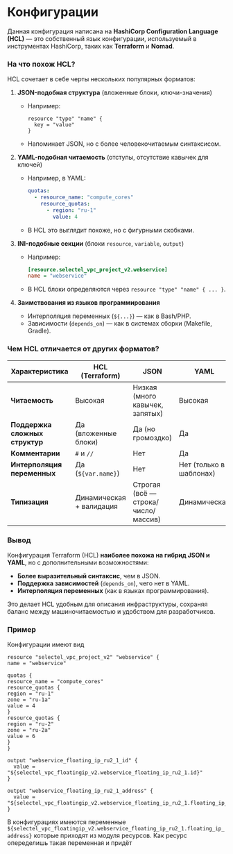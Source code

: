 # Конфигурации

Данная конфигурация написана на **HashiCorp Configuration Language (HCL)** — это собственный язык конфигурации, используемый в инструментах HashiCorp, таких как **Terraform** и **Nomad**.

### **На что похож HCL?**
HCL сочетает в себе черты нескольких популярных форматов:

1. **JSON-подобная структура** (вложенные блоки, ключи-значения)
    - Например:
      ```hcl
      resource "type" "name" {
        key = "value"
      }
      ```  
    - Напоминает JSON, но с более человекочитаемым синтаксисом.

2. **YAML-подобная читаемость** (отступы, отсутствие кавычек для ключей)
    - Например, в YAML:
      ```yaml
      quotas:
        - resource_name: "compute_cores"
          resource_quotas:
            - region: "ru-1"
              value: 4
      ```  
    - В HCL это выглядит похоже, но с фигурными скобками.

3. **INI-подобные секции** (блоки `resource`, `variable`, `output`)
    - Например:
      ```ini
      [resource.selectel_vpc_project_v2.webservice]
      name = "webservice"
      ```  
    - В HCL блоки определяются через `resource "type" "name" { ... }`.

4. **Заимствования из языков программирования**
    - Интерполяция переменных (`${...}`) — как в Bash/PHP.
    - Зависимости (`depends_on`) — как в системах сборки (Makefile, Gradle).

### **Чем HCL отличается от других форматов?**
| Характеристика  | HCL (Terraform) | JSON | YAML | INI |
|----------------|----------------|------|------|-----|
| **Читаемость** | Высокая | Низкая (много кавычек, запятых) | Высокая | Средняя |
| **Поддержка сложных структур** | Да (вложенные блоки) | Да (но громоздко) | Да | Нет |
| **Комментарии** | `#` и `//` | Нет | Да | `;` или `#` |
| **Интерполяция переменных** | Да (`${var.name}`) | Нет | Нет (только в шаблонах) | Нет |
| **Типизация** | Динамическая + валидация | Строгая (всё — строка/число/массив) | Динамическая | Только строки |

### **Вывод**
Конфигурация Terraform (HCL) **наиболее похожа на гибрид JSON и YAML**, но с дополнительными возможностями:
- **Более выразительный синтаксис**, чем в JSON.
- **Поддержка зависимостей** (`depends_on`), чего нет в YAML.
- **Интерполяция переменных** (как в языках программирования).

Это делает HCL удобным для описания инфраструктуры, сохраняя баланс между машиночитаемостью и удобством для разработчиков.

### **Пример**

Конфигурации имеют вид
```hcl
resource "selectel_vpc_project_v2" "webservice" {
name = "webservice"

quotas {
resource_name = "compute_cores"
resource_quotas {
region = "ru-1"
zone = "ru-1a"
value = 4
}
resource_quotas {
region = "ru-2"
zone = "ru-2a"
value = 6
}
}

output "webservice_floating_ip_ru2_1_id" {
  value = "${selectel_vpc_floatingip_v2.webservice_floating_ip_ru2_1.id}"
}

output "webservice_floating_ip_ru2_1_address" {
  value = "${selectel_vpc_floatingip_v2.webservice_floating_ip_ru2_1.floating_ip_address}"
}
```

В конфигурациях имеются переменные ``${selectel_vpc_floatingip_v2.webservice_floating_ip_ru2_1.floating_ip_address}``
которые приходят из модуля ресурсов. Как ресурс опеределишь такая переменная и придёт